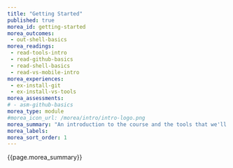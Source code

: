 ```yaml
---
title: "Getting Started"
published: true
morea_id: getting-started
morea_outcomes:
 - out-shell-basics
morea_readings:
 - read-tools-intro
 - read-github-basics
 - read-shell-basics
 - read-vs-mobile-intro
morea_experiences:
 - ex-install-git
 - ex-install-vs-tools
morea_assessments:
# - asm-github-basics
morea_type: module
#morea_icon_url: /morea/intro/intro-logo.png
morea_summary: "An introduction to the course and the tools that we'll be using."
morea_labels:
morea_sort_order: 1
---
```


{{page.morea_summary}}
